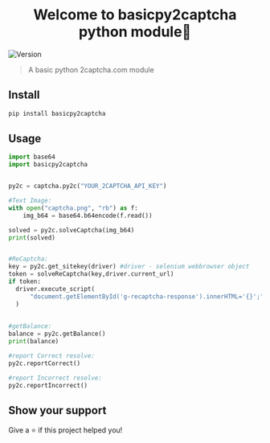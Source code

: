 <h1 align="center">Welcome to basicpy2captcha python module👋</h1>
<p>
  <img alt="Version" src="https://img.shields.io/badge/version-1.0.2-blue.svg?cacheSeconds=2592000" />
</p>

> A basic python 2captcha.com module

## Install

```sh
pip install basicpy2captcha
```

## Usage

```py
import base64
import basicpy2captcha


py2c = captcha.py2c("YOUR_2CAPTCHA_API_KEY")

#Text Image:
with open("captcha.png", "rb") as f:
    img_b64 = base64.b64encode(f.read())

solved = py2c.solveCaptcha(img_b64)
print(solved)


#ReCaptcha:
key = py2c.get_sitekey(driver) #driver - selenium webbrowser object
token = solveReCaptcha(key,driver.current_url)
if token:
  driver.execute_script(
      "document.getElementById('g-recaptcha-response').innerHTML='{}';".format(token)
  )
  
  
#getBalance:
balance = py2c.getBalance()
print(balance)

#report Correct resolve:
py2c.reportCorrect()

#report Incorrect resolve:
py2c.reportIncorrect()
```

## Show your support

Give a ⭐️ if this project helped you!
